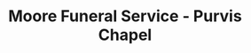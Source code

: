 ---
title: "Moore Funeral Service - Purvis Chapel"
url: /purvis/moore-funeral-service-purvis-chapel/
shop: Bestattungen
---